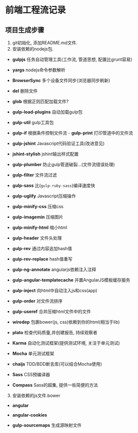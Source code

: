 # 前端工程流记录

## 项目生成步骤
1. git初始化, 添加README.md文件.
2. 安装依赖的nodejs包.

  - **gulpjs**  任务自动管理工具(工作流, 管道思想, 配置比grunt容易)
  - **yargs**  nodejs命令参数解析
  - **BrowserSync**  多个设备文件同步(浏览器同步刷新)
  - **del**  删除文件
  - **glob**  根据正则匹配加载文件?
  - **gulp-load-plugins**  自动加载gulp包
  - **gulp-util**  gulp工具包
  - **gulp-if**  根据条件控制文件流 - **gulp-print**  打印管道中的文件流
  - **gulp-jshint**  Javascript代码验证工具(改进意见)
  - **jshint-stylish**  jshint输出样式配置
  - **gulp-plumber**  防止gulp管道破裂...(文件流错误处理)
  - **gulp-filter**  文件流过滤
  - **gulp-sass**  比(`gulp-ruby-sass`)编译速度快
  - **gulp-uglify**  Javascript压缩操作
  - **gulp-minify-css**  压缩css
  - **gulp-imagemin**  压缩图片
  - **gulp-minify-html**  缩小html
  - **gulp-header**  文件头处理
  - **gulp-rev**  通过内容追加hash值
  - **gulp-rev-replace**  hash值重写
  - **gulp-ng-annotate**  angularjs依赖注入注释
  - **gulp-angular-templatecache** 并置AngularJS模板缓存服务
  - **gulp-inject**  向html中自动注入js和css(app)
  - **gulp-order**  对文件流排序
  - **gulp-useref**  合并压缩html文件中的文件

  - **wiredep**  包裹bower(js, css)依赖到你的html(相当于lib)
  - **plato**  检查代码质量,并创建报告, 持续观察者
  - **Karma**  自动化测试框架(提供测试环境, 关注于单元测试)
  - **Mocha**  单元测试框架
  - **chaijs**  TDD/BDD断言库(可以结合Mocha使用)
  - **Sass**  CSS预编译器
  - **Compass**  Sass的超集, 提供一些简便的方法
  
3. 安装依赖的js文件.bower
  - **angular**
  - **angular-cookies**

  - **gulp-sourcemaps**   生成源映射文件

